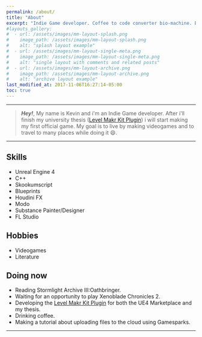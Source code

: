 ```yaml
---
permalink: /about/
title: "About"
excerpt: "Indie Game developer. Coffee to code converter bio-machine. Bug hunter."
#layouts_gallery:
#  - url: /assets/images/mm-layout-splash.png
#    image_path: /assets/images/mm-layout-splash.png
#    alt: "splash layout example"
#  - url: /assets/images/mm-layout-single-meta.png
#    image_path: /assets/images/mm-layout-single-meta.png
#    alt: "single layout with comments and related posts"
#  - url: /assets/images/mm-layout-archive.png
#    image_path: /assets/images/mm-layout-archive.png
#    alt: "archive layout example"
last_modified_at: 2017-11-06T16:27:14-05:00
toc: true
---
```


***

> ***Hey!***, My name is Kevin and i'm an Indie Game developer. After i'll finish my university thesis ([Level Makr Kit Plugin](https://cronofear.com/)) i will start making my first official game. My goal is to live by making videogames and to travel to many places while doing it :smile:.

***

## Skills

- Unreal Engine 4
- C++
- Skookumscript
- Blueprints
- Houdini FX
- Modo
- Substance Painter/Designer
- FL Studio

## Hobbies

- Videogames
- Literature

## Doing now

- Reading Stormlight Archive III:Oathbringer.
- Waiting for an opportunity to play Xenoblade Chronicles 2.
- Developing the [Level Makr Kit Plugin](https://cronofear.com/) for both the UE4 Marketplace and my thesis.
- Drinking coffee.
- Making a tutorial about uploading files to the cloud using Gamesparks.

---
